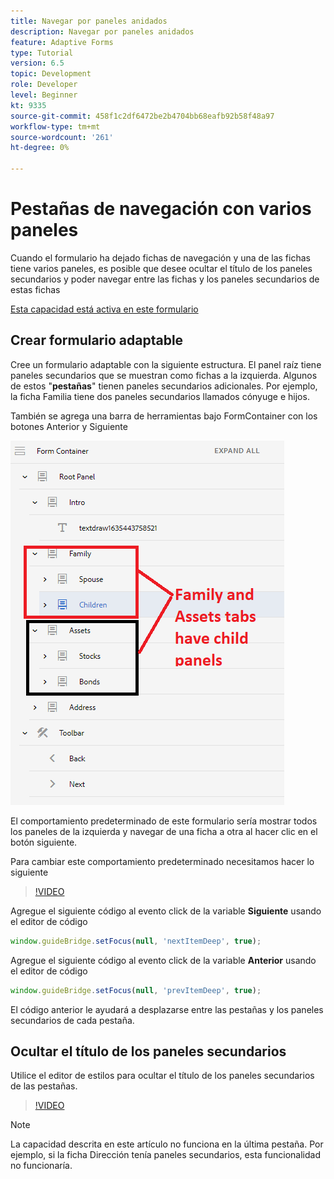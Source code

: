```yaml
---
title: Navegar por paneles anidados
description: Navegar por paneles anidados
feature: Adaptive Forms
type: Tutorial
version: 6.5
topic: Development
role: Developer
level: Beginner
kt: 9335
source-git-commit: 458f1c2df6472be2b4704bb68eafb92b58f48a97
workflow-type: tm+mt
source-wordcount: '261'
ht-degree: 0%

---
```


# Pestañas de navegación con varios paneles

Cuando el formulario ha dejado fichas de navegación y una de las fichas tiene varios paneles, es posible que desee ocultar el título de los paneles secundarios y poder navegar entre las fichas y los paneles secundarios de estas fichas

[Esta capacidad está activa en este formulario](https://forms.enablementadobe.com/content/forms/af/testnav1.html)




## Crear formulario adaptable

Cree un formulario adaptable con la siguiente estructura. El panel raíz tiene paneles secundarios que se muestran como fichas a la izquierda. Algunos de estos &quot;**pestañas**&quot; tienen paneles secundarios adicionales. Por ejemplo, la ficha Familia tiene dos paneles secundarios llamados cónyuge e hijos.

También se agrega una barra de herramientas bajo FormContainer con los botones Anterior y Siguiente

![espaciado de la barra de herramientas](assets/multiple-panels.png)



El comportamiento predeterminado de este formulario sería mostrar todos los paneles de la izquierda y navegar de una ficha a otra al hacer clic en el botón siguiente.

Para cambiar este comportamiento predeterminado necesitamos hacer lo siguiente

>[!VIDEO](https://video.tv.adobe.com/v/338369?quality=9&learn=on)


Agregue el siguiente código al evento click de la variable **Siguiente** usando el editor de código

```javascript
window.guideBridge.setFocus(null, 'nextItemDeep', true);
```

Agregue el siguiente código al evento click de la variable **Anterior** usando el editor de código

```javascript
window.guideBridge.setFocus(null, 'prevItemDeep', true);
```

El código anterior le ayudará a desplazarse entre las pestañas y los paneles secundarios de cada pestaña.

## Ocultar el título de los paneles secundarios

Utilice el editor de estilos para ocultar el título de los paneles secundarios de las pestañas.

>[!VIDEO](https://video.tv.adobe.com/v/338370?quality=9&learn=on)

>[!NOTE]
>
>La capacidad descrita en este artículo no funciona en la última pestaña. Por ejemplo, si la ficha Dirección tenía paneles secundarios, esta funcionalidad no funcionaría.
